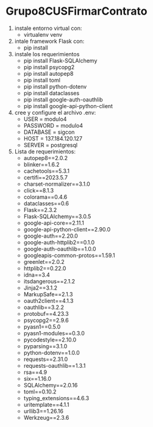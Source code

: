 # Grupo8CUSFirmarContrato
1. instale entorno virtual con:
      - virtualenv venv
2. intale framework Flask con:
      - pip install
3. instale los requerimientos
      - pip install Flask-SQLAlchemy
      - pip install psycopg2
      - pip install autopep8
      - pip install toml
      - pip install python-dotenv
      - pip install dataclasses
      - pip install google-auth-oauthlib
      - pip install google-api-python-client
4. cree y configure el archivo .env:
      - USER = modulo4
      - PASSWORD = modulo4
      - DATABASE = sigcon 
      - HOST = 137.184.120.127
      - SERVER = postgresql
5. Lista de requerimientos:
      - autopep8==2.0.2
      - blinker==1.6.2
      - cachetools==5.3.1
      - certifi==2023.5.7
      - charset-normalizer==3.1.0
      - click==8.1.3
      - colorama==0.4.6
      - dataclasses==0.6
      - Flask==2.3.2
      - Flask-SQLAlchemy==3.0.5
      - google-api-core==2.11.1
      - google-api-python-client==2.90.0
      - google-auth==2.20.0
      - google-auth-httplib2==0.1.0
      - google-auth-oauthlib==1.0.0
      - googleapis-common-protos==1.59.1
      - greenlet==2.0.2
      - httplib2==0.22.0
      - idna==3.4
      - itsdangerous==2.1.2
      - Jinja2==3.1.2
      - MarkupSafe==2.1.3
      - oauth2client==4.1.3
      - oauthlib==3.2.2
      - protobuf==4.23.3
      - psycopg2==2.9.6
      - pyasn1==0.5.0
      - pyasn1-modules==0.3.0
      - pycodestyle==2.10.0
      - pyparsing==3.1.0
      - python-dotenv==1.0.0
      - requests==2.31.0
      - requests-oauthlib==1.3.1
      - rsa==4.9
      - six==1.16.0
      - SQLAlchemy==2.0.16
      - toml==0.10.2
      - typing_extensions==4.6.3
      - uritemplate==4.1.1
      - urllib3==1.26.16
      - Werkzeug==2.3.6
